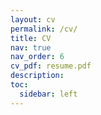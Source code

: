 ```yaml
---
layout: cv
permalink: /cv/
title: CV
nav: true
nav_order: 6
cv_pdf: resume.pdf
description:
toc:
  sidebar: left
---
```

